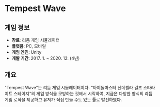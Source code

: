 # Tempest Wave

## 게임 정보
- **장르**: 리듬 게임 시뮬레이터
- **플랫폼**: PC, 모바일
- **게임 엔진**: Unity
- **개발 기간**: 2017. 1. ~ 2020. 12. (4년)

## 개요
"Tempest Wave"는 리듬 게임 시뮬레이터이다. "아이돌마스터 신데렐라 걸즈 스타라이트 스테이지"의 게임 방식을 모방하는 것에서 시작하여,
지금은 다양한 방식의 리듬 게임 로직을 제공하고 유저가 직접 만들 수도 있는 툴로 발전하였다.
